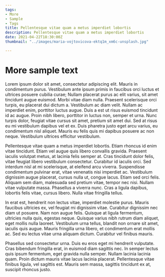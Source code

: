 ```yaml
---
tags:
- More
- Sample
- Tags
title: Pellentesque vitae quam a metus imperdiet lobortis
description: Pellentesque vitae quam a metus imperdiet lobortis
date: 2021-04-22T18:30:00Z
thumbnail: "../images/maria-vojtovicova-ektq1m_xm6c-unsplash.jpg"

---
```

# More sample text

Lorem ipsum dolor sit amet, consectetur adipiscing elit. Mauris in condimentum purus. Vestibulum ante ipsum primis in faucibus orci luctus et ultrices posuere cubilia curae; Nullam placerat purus ac elit varius, sit amet tincidunt augue euismod. Morbi vitae diam nulla. Praesent scelerisque orci turpis, eu placerat dui dictum a. Vestibulum ac diam velit. Nullam ac imperdiet enim, porttitor luctus augue. Duis a est ut risus euismod tincidunt id ac augue. Proin nibh libero, porttitor in luctus non, semper et urna. Nunc turpis dolor, feugiat vitae cursus sit amet, pretium sit amet dui. Sed at risus eu mi vestibulum dapibus vel et ex. Duis pharetra justo eget arcu varius, eu condimentum nisl aliquet. Mauris eu felis quis mi dapibus posuere ac non neque. Vestibulum ultrices efficitur vestibulum.

Pellentesque vitae quam a metus imperdiet lobortis. Etiam rhoncus id enim vitae tincidunt. Etiam vel augue quis libero convallis gravida. Praesent iaculis volutpat metus, at lacinia felis semper at. Cras tincidunt dolor felis, vitae feugiat libero vestibulum consectetur. Curabitur id iaculis orci. Sed interdum nisl at mi scelerisque, at eleifend arcu viverra. Suspendisse condimentum pulvinar erat, vitae venenatis nisi imperdiet ac. Vestibulum dignissim augue placerat, cursus nulla ut, congue lacus. Etiam sed orci felis. Aliquam sem diam, malesuada sed pretium vitae, tempor nec nisi. Nullam vitae vulputate massa. Phasellus a viverra nunc. Cras a ligula dapibus, lobortis felis vitae, cursus libero. Nulla vitae fringilla tellus.

In erat est, hendrerit non lectus vitae, imperdiet molestie purus. Mauris faucibus ultricies ex, vel feugiat mi dignissim vitae. Curabitur dignissim nec diam ut posuere. Nam non augue felis. Quisque at ligula fermentum, ultricies nulla quis, egestas neque. Quisque varius nibh rutrum diam aliquet, eget mollis nulla laoreet. Vestibulum urna tellus, blandit non ornare sit amet, iaculis quis augue. Mauris fringilla urna libero, et condimentum erat mollis ac. Sed eu lectus vitae urna aliquam dictum. Curabitur vel finibus mauris.

Phasellus sed consectetur urna. Duis eu eros eget mi hendrerit vulputate. Cras bibendum fringilla erat, in euismod diam sagittis nec. In semper lectus quis ipsum fermentum, eget gravida nulla semper. Nullam lacinia lacinia quam. Proin dictum mauris vitae lacus lacinia placerat. Pellentesque vitae finibus ligula, vel sagittis est. Mauris sem massa, sagittis tincidunt ex at, suscipit rhoncus justo.